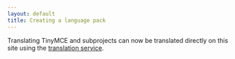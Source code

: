 ```yaml
---
layout: default
title: Creating a language pack
---
```


Translating TinyMCE and subprojects can now be translated directly on this site using the [translation service](/i18n/index.php).